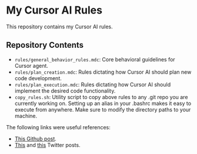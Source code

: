 # My Cursor AI Rules

This repository contains my Cursor AI rules.

## Repository Contents

- `rules/general_behavior_rules.mdc`: Core behavioral guidelines for Cursor agent.
- `rules/plan_creation.mdc`: Rules dictating how Cursor AI should plan new code development.
- `rules/plan_execution.mdc`: Rules dictating how Cursor AI should implement the desired code functionality.
- `copy_rules.sh`: Utility script to copy above rules to any .git repo you are currently working on. Setting up an alias in your .bashrc makes it easy to execute from anywhere. Make sure to modify the directory paths to your machine.

The following links were useful references:
- [This Github post](https://gist.github.com/aashari/07cc9c1b6c0debbeb4f4d94a3a81339e).
- [This](https://x.com/ryancarson/status/1877170052492824683?s=46) and [this](https://x.com/kregenrek/status/1887574910501105793) Twitter posts.

